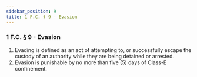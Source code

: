 ```yaml
---
sidebar_position: 9
title: 1 F.C. § 9 - Evasion
---
```


<h3 id="FC1.9">1 F.C. § 9 - Evasion</h3>
<ol>
	<li>Evading is defined as an act of attempting to, or successfully escape the custody of an authority while they are being detained or arrested.</li>
	<li>Evasion is punishable by no more than five (5) days of Class-E confinement.</li>
</ol>